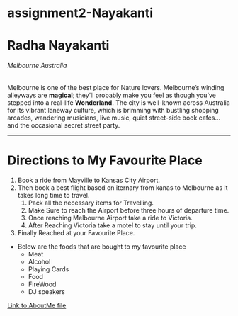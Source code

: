 # assignment2-Nayakanti
# Radha Nayakanti
###### Melbourne Australia

 Melbourne is one of the best place for Nature lovers. Melbourne’s winding alleyways are **magical**; they’ll probably make you feel as though you’ve stepped into a real-life __Wonderland__. The city is well-known across Australia for its vibrant laneway culture, which is brimming with bustling shopping arcades, wandering musicians, live music, quiet street-side book cafes… and the occasional secret street party.

***
# Directions to My Favourite Place
1. Book a ride  from Mayville to Kansas City Airport.
2. Then book a best flight based on iternary from kanas to Melbourne as it takes long time to travel.
   1. Pack all the necessary items for Travelling.
   2. Make Sure to reach the Airport before three hours of departure time.
   3. Once reaching Melbourne Airport take a ride to Victoria.
   4. After Reaching Victoria take a motel to stay until your trip.
3. Finally Reached at your Favourite Place.
* Below are the foods that are bought to my favourite place
   * Meat
   * Alcohol
   * Playing Cards
   * Food
   * FireWood
   * DJ speakers



[Link to AboutMe file](https://github.com/S545020/assignment2-Nayakanti/blob/main/AboutMe.md)